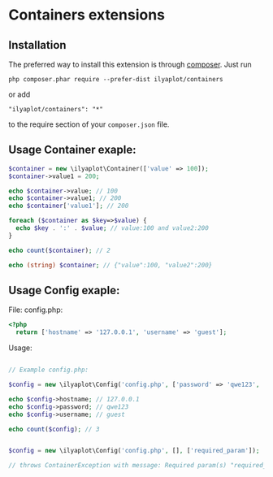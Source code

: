 # Containers extensions


Installation 
------------------------------------

The preferred way to install this extension is through [composer](http://getcomposer.org/download/). Just run

```
php composer.phar require --prefer-dist ilyaplot/containers
```
or add

```
"ilyaplot/containers": "*"
```
to the require section of your `composer.json` file.


Usage Container exaple:
-------------

```php
$container = new \ilyaplot\Container(['value' => 100]);
$container->value1 = 200;

echo $container->value; // 100
echo $container->value1; // 200
echo $container['value1']; // 200

foreach ($container as $key=>$value) {
  echo $key . ':' . $value; // value:100 and value2:200
}

echo count($container); // 2

echo (string) $container; // {"value":100, "value2":200}

```

Usage Config exaple:
-------------

File: config.php:

```php
<?php 
  return ['hostname' => '127.0.0.1', 'username' => 'guest'];
```

Usage: 
```php

// Example config.php:

$config = new \ilyaplot\Config('config.php', ['password' => 'qwe123', 'username' => 'admin']);

echo $config->hostname; // 127.0.0.1
echo $config->password; // qwe123
echo $config->username; // guest

echo count($config); // 3


$config = new \ilyaplot\Config('config.php', [], ['required_param']);

// throws ContainerException with message: Required param(s) "required_param" has not been set.
```
